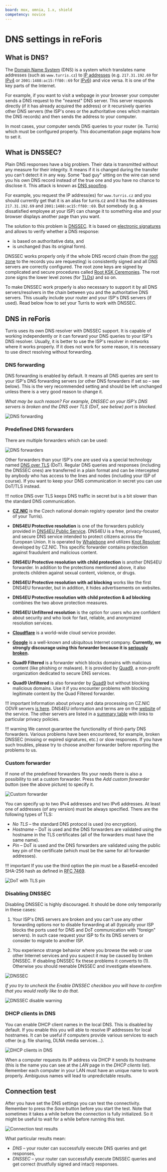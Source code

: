 ```yaml
---
board: mox, omnia, 1.x, shield
competency: novice
---
```

# DNS settings in reForis

<!--what-is-dns-start-->

## What is DNS?

The [Domain Name System](https://en.wikipedia.org/wiki/Domain_Name_System)
(DNS) is a system which translates name addresses (such as `www.turris.cz`)
to [IP addresses](https://en.wikipedia.org/wiki/IP_address) (e.g.
`217.31.192.69` for [IPv4](https://en.wikipedia.org/wiki/IPv4) or
`2001:1488:ac15:ff80::69` for [IPv6](https://en.wikipedia.org/wiki/IPv6))
and vice versa. It is one of the key parts of the Internet.

For example, if you want to visit a webpage in your browser your computer
sends a DNS request to the "nearest" DNS server. This server responds directly
(if it has already acquired the address) or it recursively queries other DNS
servers (the ISP's ones or the authoritative ones which maintain the DNS
records) and then sends the address to your computer.

In most cases, your computer sends DNS queries to your router (ie. Turris)
which must be configured properly. This documentation page explains how to
set it.

## What is DNSSEC?

Plain DNS responses have a big problem. Their data is transmitted without any
measure for their integrity. It means if it is changed during the transfer you
can't detect it in any way. Some "bad guy" sitting on the wire can send you his
own DNS record instead of the true one and you have no chance to disclose it.
This attack is known as
[DNS spoofing](https://en.wikipedia.org/wiki/DNS_spoofing).

For example, you request the IP address(es) for `www.turris.cz` and you should
currently get that it is an alias for turris.cz and it has the addresses
`217.31.192.69` and `2001:1488:ac15:ff80::69`. But somebody (e.g.
a dissatisfied employee at your ISP) can change it to something else and your
browser displays another page than you want.

The solution to this problem is
[DNSSEC](https://en.wikipedia.org/wiki/Domain_Name_System_Security_Extensions).
It is based on
[electronic signatures](https://en.wikipedia.org/wiki/Electronic_signature)
and allows to verify whether a DNS response:

* is based on authoritative data, and
* is unchanged (has its original form).

DNSSEC works properly only if the whole DNS record chain (from the
[root zone](https://en.wikipedia.org/wiki/DNS_root_zone) to the records
you are requesting) is consistently signed and all DNS servers are correctly
configured. The root zone keys are signed by complicated and secure procedures
called [Root KSK Ceremonies](https://www.iana.org/dnssec/ceremonies). The root
zone signs the lower level zones (for
[TLDs](https://en.wikipedia.org/wiki/Top-level_domain)) and so on.

To make DNSSEC work properly is also necessary to support it by all DNS
servers/resolvers in the chain between you and the authoritative DNS servers.
This usually include your router and your ISP's DNS servers (if used). Read
below how to set your Turris to work with DNSSEC.

<!--what-is-dns-end-->

## DNS in reForis

Turris uses its own DNS resolver with DNSSEC support. It is capable of working
independently or it can forward your DNS queries to your ISP's DNS resolver.
Usually, it is better to use the ISP's resolver in networks where it works
properly. If it does not work for some reason, it is necessary to use direct
resolving without forwarding.

### DNS forwarding

DNS forwarding is enabled by default. It means all DNS queries are sent to your
ISP's DNS forwarding servers (or other DNS forwarders if set so – see below).
This is the very recommended setting and should be left unchanged unless there
is a very good reason to change it.

*What may be such reason? For example, DNSSEC on your ISP's DNS servers is
broken and the DNS over TLS (_DoT_, see below) port is blocked.*

![DNS forwarding](forwarding.png)

### Predefined DNS forwarders

There are multiple forwarders which can be used:

![DNS forwarders](forwarders.png)

Other forwarders than your ISP's one are used via a special technology named
[DNS over TLS](https://en.wikipedia.org/wiki/DNS_over_TLS) (DoT). Regular DNS
queries and responses (including the DNSSEC ones) are transferred in a plain
format and can be intercepted by anybody who has access to the lines and nodes
(including your ISP of course). If you want to keep your DNS communication in
secret you can use DoT/TLS instead.

!!! notice
    DNS over TLS keeps DNS traffic in secret but is a bit slower than the
    standard DNS communication.

* **[CZ.NIC](https://www.nic.cz/)** is the Czech national domain registry operator
  (and the creator of your Turris).

* **DNS4EU Protective resolution** is one of the forwarders publicly provided in
  [DNS4EU Public Service](https://www.joindns4.eu/learn/dns4eu-public-service-launched).
  DNS4EU is a free, privacy-focused, and secure DNS service intended to protect
  citizens across the European Union. It is operated by [Whalebone](https://www.whalebone.io/)
  and utilizes [Knot Resolver](https://www.knot-resolver.cz/) developed by CZ.NIC.
  This specific forwarder contains protection against fraudulent and malicious
  content.

* **DNS4EU Protective resolution with child protection** is another DNS4EU
  forwarder. In addition to the protections mentioned above, it also protects
  children against sexual content, violence, or drugs.

* **DNS4EU Protective resolution with ad blocking** works like the first DNS4EU
  forwarder, but in addition, it hides advertisements on websites.

* **DNS4EU Protective resolution with child protection & ad blocking** combines
  the two above protection measures.

* **DNS4EU Unfiltered resolution** is the option for users who are confident
  about security and who look for fast, reliable, and anonymized resolution
  services.

* **[Cloudflare](https://en.wikipedia.org/wiki/Cloudflare)** is a world-wide cloud
  service provider.

* **[Google](https://en.wikipedia.org/wiki/Google_Public_DNS)** is a well-known
  and ubiquitous Internet company. **Currently, we strongly discourage using
  this forwarder because it is
  [seriously broken](https://issuetracker.google.com/issues/299255571).**

* **Quad9 Filtered** is a forwarder which blocks domains with malicious content
  (like phishing or malware). It is provided by
  [Quad9](https://en.wikipedia.org/wiki/Quad9), a non-profit organization
  dedicated to secure DNS services.

* **Quad9 Unfiltered** is also forwarder by [Quad9](https://en.wikipedia.org/wiki/Quad9)
  but without blocking malicious domains. Use it if you encounter problems
  with blocking legitimate content by the Quad Filtered forwarder.

!!! important
    Information about privacy and data processing on CZ.NIC ODVR servers
    [is here](https://www.nic.cz/odvr/). DNS4EU information and terms are
    on the [website](https://www.joindns4.eu/for-public) of the service.
    The other servers are listed in a [summary table](https://dnsprivacy.org/wiki/display/DP/DNS+Privacy+Public+Resolvers)
    with links to particular privacy policies.

!!! warning
    We cannot guarantee the functionality of third-party DNS forwarders.
    Various problems have been encountered, for example, broken DNSSEC
    (missing or expired signatures, etc.) or slow responses. If you
    have such troubles, please try to choose another forwarder before
    reporting the problems to us.


### Custom forwarder

If none of the predefined forwarders fits your needs there is also
a possibility to set a custom forwarder. Press the _Add custom
forwarder_ button (see the above picture) to specify it.

![Custom forwarder](custom.png)

You can specify up to two IPv4 addresses and two IPv6 addresses. At least one
of addresses (of any version) must be always specified. There are the
following types of TLS:

* _No TLS_ – the standard DNS protocol is used (no encryption).
* _Hostname_ – DoT is used and the DNS forwarders are validated using
  the hostname in the TLS certificates (all of the forwarders must have
  the same name).
* _Pin_ – DoT is used and the DNS forwarders are validated using the
  public key pin of the certificate (which must be the same for all forwarder
  addresses).

!!! important
    If you use the third option the pin must be a Base64-encoded
    SHA-256 hash as defined in [RFC 7469](https://tools.ietf.org/html/rfc7469).

![DoT with TLS pin](pin.png)

### Disabling DNSSEC

Disabling DNSSEC is highly discouraged. It should be done only temporarily in
these cases:

1. Your ISP's DNS servers are broken and you can't use any other forwarding
   options nor to disable forwarding at all (typically your ISP blocks the
   ports used for DNS and DoT communication with "foreign" servers). In such
   case request your ISP to fix its DNS servers or consider to migrate to
   another ISP.

2. You experience strange behavior where you browse the web or use other
   Internet services and you suspect it may be caused by broken DNSSEC. If
   disabling DNSSEC fix these problems it converts to (1). Otherwise you should
   reenable DNSSEC and investigate elsewhere.

![DNSSEC](dnssec.png)

*If you try to uncheck the _Enable DNSSEC_ checkbox you will have to confirm
that you would really like to do that.*

![DNSSEC disable warning](dnssec-warn.png)

### DHCP clients in DNS

You can enable DHCP client names in the local DNS. This is disabled by default.
If you enable this you will able to resolve IP addresses for local hostnames.
It can be useful if computers provide various services to each other
(e.g. file sharing, DLNA media services...).

![DHCP clients in DNS](dhcp.png)

When a computer requests its IP address via DHCP it sends its hostname (this
is the name you can see at the _LAN_ page in the _DHCP clients_ list).
Remember each computer in your LAN must have an unique name to work properly.
Ambiguous names will lead to unpredictable results.

## Connection test

After you have set the DNS settings you can test the connectivity. Remember
to press the _Save_ button before you start the test. Note that sometimes it
takes a while before the connection is fully initialized. So it might be
useful to wait for a while before running this test.

![Connection test results](test.png)

What particular results mean:

* _DNS_ – your router can successfully execute DNS queries and get responses,
* _DNSSEC_ – your router can successfully execute DNSSEC queries and get
  correct (trustfully signed and intact) responses.

